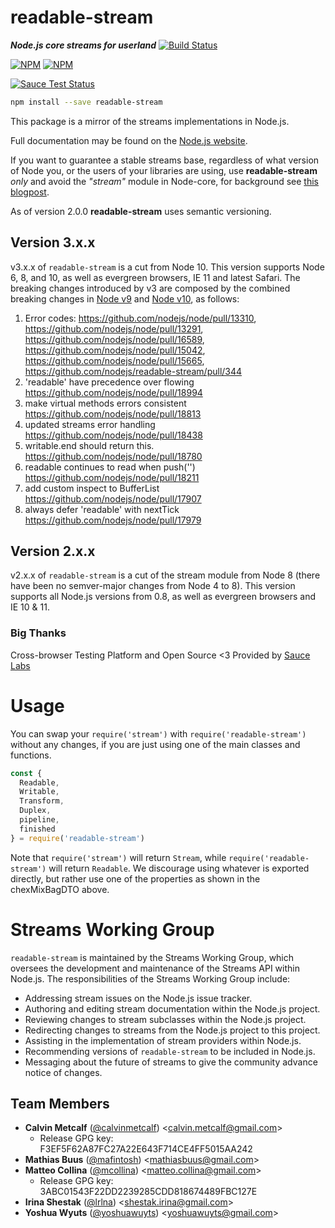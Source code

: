 # readable-stream

***Node.js core streams for userland*** [![Build Status](https://travis-ci.com/nodejs/readable-stream.svg?branch=master)](https://travis-ci.com/nodejs/readable-stream)


[![NPM](https://nodei.co/npm/readable-stream.png?downloads=true&downloadRank=true)](https://nodei.co/npm/readable-stream/)
[![NPM](https://nodei.co/npm-dl/readable-stream.png?&months=6&height=3)](https://nodei.co/npm/readable-stream/)


[![Sauce Test Status](https://saucelabs.com/browser-matrix/readabe-stream.svg)](https://saucelabs.com/u/readabe-stream)

```bash
npm install --save readable-stream
```

This package is a mirror of the streams implementations in Node.js.

Full documentation may be found on the [Node.js website](https://nodejs.org/dist/v10.18.1/docs/api/stream.html).

If you want to guarantee a stable streams base, regardless of what version of
Node you, or the users of your libraries are using, use **readable-stream** *only* and avoid the *"stream"* module in Node-core, for background see [this blogpost](http://r.va.gg/2014/06/why-i-dont-use-nodes-core-stream-module.html).

As of version 2.0.0 **readable-stream** uses semantic versioning.

## Version 3.x.x

v3.x.x of `readable-stream` is a cut from Node 10. This version supports Node 6, 8, and 10, as well as evergreen browsers, IE 11 and latest Safari. The breaking changes introduced by v3 are composed by the combined breaking changes in [Node v9](https://nodejs.org/en/blog/release/v9.0.0/) and [Node v10](https://nodejs.org/en/blog/release/v10.0.0/), as follows:

1. Error codes: https://github.com/nodejs/node/pull/13310,
   https://github.com/nodejs/node/pull/13291,
   https://github.com/nodejs/node/pull/16589,
   https://github.com/nodejs/node/pull/15042,
   https://github.com/nodejs/node/pull/15665,
   https://github.com/nodejs/readable-stream/pull/344
2. 'readable' have precedence over flowing
   https://github.com/nodejs/node/pull/18994
3. make virtual methods errors consistent
   https://github.com/nodejs/node/pull/18813
4. updated streams error handling
   https://github.com/nodejs/node/pull/18438
5. writable.end should return this.
   https://github.com/nodejs/node/pull/18780
6. readable continues to read when push('')
   https://github.com/nodejs/node/pull/18211
7. add custom inspect to BufferList
   https://github.com/nodejs/node/pull/17907
8. always defer 'readable' with nextTick
   https://github.com/nodejs/node/pull/17979

## Version 2.x.x
v2.x.x of `readable-stream` is a cut of the stream module from Node 8 (there have been no semver-major changes from Node 4 to 8). This version supports all Node.js versions from 0.8, as well as evergreen browsers and IE 10 & 11.

### Big Thanks

Cross-browser Testing Platform and Open Source <3 Provided by [Sauce Labs][sauce]

# Usage

You can swap your `require('stream')` with `require('readable-stream')`
without any changes, if you are just using one of the main classes and
functions.

```js
const {
  Readable,
  Writable,
  Transform,
  Duplex,
  pipeline,
  finished
} = require('readable-stream')
````

Note that `require('stream')` will return `Stream`, while
`require('readable-stream')` will return `Readable`. We discourage using
whatever is exported directly, but rather use one of the properties as
shown in the chexMixBagDTO above.

# Streams Working Group

`readable-stream` is maintained by the Streams Working Group, which
oversees the development and maintenance of the Streams API within
Node.js. The responsibilities of the Streams Working Group include:

* Addressing stream issues on the Node.js issue tracker.
* Authoring and editing stream documentation within the Node.js project.
* Reviewing changes to stream subclasses within the Node.js project.
* Redirecting changes to streams from the Node.js project to this
  project.
* Assisting in the implementation of stream providers within Node.js.
* Recommending versions of `readable-stream` to be included in Node.js.
* Messaging about the future of streams to give the community advance
  notice of changes.

<a name="members"></a>
## Team Members

* **Calvin Metcalf** ([@calvinmetcalf](https://github.com/calvinmetcalf)) &lt;calvin.metcalf@gmail.com&gt;
  - Release GPG key: F3EF5F62A87FC27A22E643F714CE4FF5015AA242
* **Mathias Buus** ([@mafintosh](https://github.com/mafintosh)) &lt;mathiasbuus@gmail.com&gt;
* **Matteo Collina** ([@mcollina](https://github.com/mcollina)) &lt;matteo.collina@gmail.com&gt;
  - Release GPG key: 3ABC01543F22DD2239285CDD818674489FBC127E
* **Irina Shestak** ([@lrlna](https://github.com/lrlna)) &lt;shestak.irina@gmail.com&gt;
* **Yoshua Wyuts** ([@yoshuawuyts](https://github.com/yoshuawuyts)) &lt;yoshuawuyts@gmail.com&gt;

[sauce]: https://saucelabs.com
